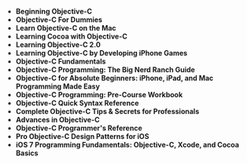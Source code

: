 <ul>
                                <li><b><a target="_blank" href="https://github.com/manjunath5496/Objective-C-Programming-Books/blob/master/obc(1).pdf" style="text-decoration:none;"> Beginning Objective-C </a></b></li>
                                <li><b><a target="_blank" href="https://github.com/manjunath5496/Objective-C-Programming-Books/blob/master/obc(2).pdf" style="text-decoration:none;">Objective-C For Dummies</a></b></li>
                                <li><b><a target="_blank" href="https://github.com/manjunath5496/Objective-C-Programming-Books/blob/master/obc(3).pdf" style="text-decoration:none;">Learn Objective-C on the Mac</a></b></li>
                               
<li><b><a target="_blank" href="https://github.com/manjunath5496/Objective-C-Programming-Books/blob/master/obc(4).pdf" style="text-decoration:none;">Learning Cocoa with Objective-C</a></b></li>
                                <li><b><a target="_blank" href="https://github.com/manjunath5496/Objective-C-Programming-Books/blob/master/obc(5).pdf" style="text-decoration:none;">Learning Objective-C 2.0</a></b></li>
                                
 <li><b><a target="_blank" href="https://github.com/manjunath5496/Objective-C-Programming-Books/blob/master/obc(6).pdf" style="text-decoration:none;">Learning Objective-C by Developing iPhone Games</a></b></li>
                          
<li><b><a target="_blank" href="https://github.com/manjunath5496/Objective-C-Programming-Books/blob/master/obc(7).pdf" style="text-decoration:none;">Objective-C Fundamentals </a></b></li>
                                <li><b><a target="_blank" href="https://github.com/manjunath5496/Objective-C-Programming-Books/blob/master/obc(8).pdf" style="text-decoration:none;">Objective-C Programming: The Big Nerd Ranch Guide </a></b></li>
                                <li><b><a target="_blank" href="https://github.com/manjunath5496/Objective-C-Programming-Books/blob/master/obc(9).pdf" style="text-decoration:none;">Objective-C for Absolute Beginners: iPhone, iPad, and Mac Programming Made Easy </a></b></li>
                                
<li><b><a target="_blank" href="https://github.com/manjunath5496/Objective-C-Programming-Books/blob/master/obc(10).pdf" style="text-decoration:none;">Objective-C Programming: Pre-Course Workbook </a></b></li>  
        
<li><b><a target="_blank" href="https://github.com/manjunath5496/Objective-C-Programming-Books/blob/master/obc(11).pdf" style="text-decoration:none;">Objective-C Quick Syntax Reference </a></b></li>
                                <li><b><a target="_blank" href="https://github.com/manjunath5496/Objective-C-Programming-Books/blob/master/obc(12).pdf" style="text-decoration:none;"> Complete Objective-C Tips & Secrets for Professionals</a></b></li>
 <li><b><a target="_blank" href="https://github.com/manjunath5496/Objective-C-Programming-Books/blob/master/obc(13).pdf" style="text-decoration:none;">Advances in Objective-C</a></b></li> 
 
 <li><b><a target="_blank" href="https://github.com/manjunath5496/Objective-C-Programming-Books/blob/master/obc(14).pdf" style="text-decoration:none;">Objective-C Programmer's Reference</a></b></li>
                                <li><b><a target="_blank" href="https://github.com/manjunath5496/Objective-C-Programming-Books/blob/master/obc(15).pdf" style="text-decoration:none;">Pro Objective-C Design Patterns for iOS </a></b></li>
 <li><b><a target="_blank" href="https://github.com/manjunath5496/Objective-C-Programming-Books/blob/master/obc(16).pdf" style="text-decoration:none;">iOS 7 Programming Fundamentals: Objective-C, Xcode, and Cocoa Basics</a></b></li> 
 
 
 </ul>

